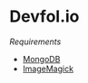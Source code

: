 # Devfol.io

*Requirements*
*	[MongoDB](http://www.mongodb.org/)
*	[ImageMagick](http://www.imagemagick.org/script/index.php)